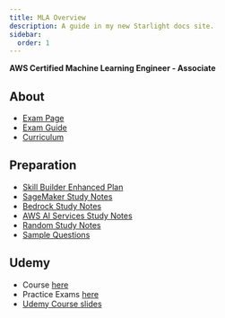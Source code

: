 ```yaml
---
title: MLA Overview
description: A guide in my new Starlight docs site.
sidebar:
  order: 1
---
```


**AWS Certified Machine Learning Engineer - Associate**

## About

- <a href="https://aws.amazon.com/certification/certified-machine-learning-engineer-associate/" target="_blank">Exam Page</a>  
- <a href="/resources/AWS-Certified-Machine-Learning-Engineer-Associate_Exam-Guide.pdf" target="_blank">Exam Guide</a>  
- <a href="/resources/CurriculumResourceGuideV2.pdf" target="_blank">Curriculum</a>  

## Preparation

- [Skill Builder Enhanced Plan](./resources/enhanced-plan/)
- [SageMaker Study Notes](./services/sagemaker/)
- [Bedrock Study Notes](./services/bedrock/)
- [AWS AI Services Study Notes](./services/ai-services/)
- [Random Study Notes](./resources/notes/)
- [Sample Questions](./resources/questions/)

## Udemy

- Course [here](https://www.udemy.com/course/aws-certified-machine-learning-engineer-associate-mla-c01/)
- Practice Exams [here](https://www.udemy.com/course/practice-exams-aws-certified-machine-learning-engineer-associate/)
- <a href="/resources/AWS-Certified-ML-Engineer-Associate-Slides.pdf" target="_blank">Udemy Course slides</a>
